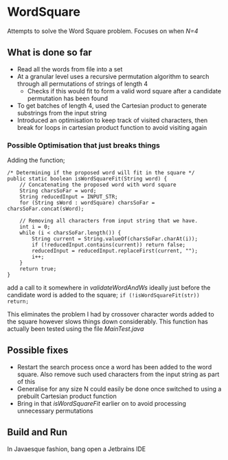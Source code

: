 # WordSquare

Attempts to solve the Word Square problem. Focuses on when *N=4*

## What is done so far

- Read all the words from file into a set
- At a granular level uses a recursive permutation algorithm to search through all permutations of strings of length 4
  - Checks if this would fit to form a valid word square after a candidate permutation has been found
- To get batches of length 4, used the Cartesian product to generate substrings from the input string
- Introduced an optimisation to keep track of visited characters, then break for loops in cartesian product function
to avoid visiting again

### Possible Optimisation that just breaks things

Adding the function;

```
/* Determining if the proposed word will fit in the square */
public static boolean isWordSquareFit(String word) {
    // Concatenating the proposed word with word square
    String charsSoFar = word;
    String reducedInput = INPUT_STR;
    for (String sWord : wordSquare) charsSoFar = charsSoFar.concat(sWord);

    // Removing all characters from input string that we have.
    int i = 0;
    while (i < charsSoFar.length()) {
        String current = String.valueOf(charsSoFar.charAt(i));
        if (!reducedInput.contains(current)) return false;
        reducedInput = reducedInput.replaceFirst(current, "");
        i++;
    }
    return true;
}
```

add a call to it somewhere in *validateWordAndWs* ideally just before the candidate word is added to the square;
`if (!isWordSquareFit(str)) return;`

This eliminates the problem I had by crossover character words added to the square however slows things down
considerably. This function has actually been tested using the file *MainTest.java*

## Possible fixes

- Restart the search process once a word has been added to the word square. Also remove such used characters from the
input string as part of this
- Generalise for any size N could easily be done once switched to using a prebuilt Cartesian product function
- Bring in that *isWordSquareFit* earlier on to avoid processing unnecessary permutations

## Build and Run

In Javaesque fashion, bang open a Jetbrains IDE